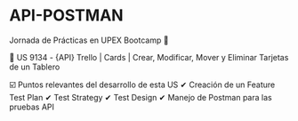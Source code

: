 # API-POSTMAN
Jornada de Prácticas en UPEX Bootcamp 🌟

 🔵 US 9134 - {API} Trello | Cards | Crear, Modificar, Mover y Eliminar Tarjetas de un Tablero

☑️ Puntos relevantes del desarrollo de esta US 
  ✔ Creación de un Feature Test Plan
    ✔ Test Strategy
      ✔ Test Design
        ✔ Manejo de Postman para las pruebas API
    
